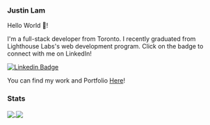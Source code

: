 ### Justin Lam
Hello World 👋!

I'm a full-stack developer from Toronto. I recently graduated from Lighthouse Labs's web development program. Click on the badge to connect with me on LinkedIn!

[![Linkedin Badge](https://img.shields.io/badge/-jklam-blue?style=flat&logo=Linkedin&logoColor=white&link=https://www.linkedin.com/in/justinkhlam/)](https://www.linkedin.com/in/justinkhlam)

You can find my work and Portfolio [Here](https://portfolio-justinklam.vercel.app/)!



### Stats
<a href="https://github.com/justinklam/">
  <img align="center" src="https://github-readme-stats-pc.vercel.app/api?username=justinklam&theme=tokyonight" />
</a>
<a href="https://github.com/justinklam/">
  <img align="center" src="https://github-readme-stats-pc.vercel.app/api/top-langs/?username=justinklam&layout=compact&theme=tokyonight" />
</a>


<!-- ![Justin's GitHub stats](https://github-readme-stats-vercel-eta.vercel.app/api?username=justinklam&theme=tokyonight)
![Top Langs](https://github-readme-stats-vercel-eta.vercel.app/api/top-langs/?username=justinklam&layout=compact&theme=tokyonight) -->



<!--
**justinklam/justinklam** is a ✨ _special_ ✨ repository because its `README.md` (this file) appears on your GitHub profile.

Here are some ideas to get you started:

- 🔭 I’m currently working on ...
- 🌱 I’m currently learning ...
- 👯 I’m looking to collaborate on ...
- 🤔 I’m looking for help with ...
- 💬 Ask me about ...
- 📫 How to reach me: ...
- 😄 Pronouns: ...
- ⚡ Fun fact: ...
-->
